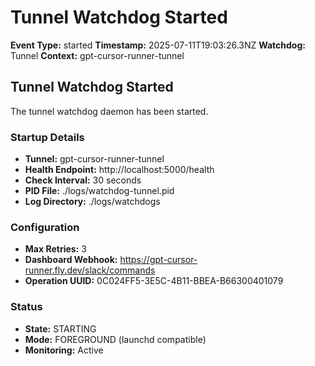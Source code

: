 # Tunnel Watchdog Started

**Event Type:** started
**Timestamp:** 2025-07-11T19:03:26.3NZ
**Watchdog:** Tunnel
**Context:** gpt-cursor-runner-tunnel


## Tunnel Watchdog Started

The tunnel watchdog daemon has been started.

### Startup Details
- **Tunnel:** gpt-cursor-runner-tunnel
- **Health Endpoint:** http://localhost:5000/health
- **Check Interval:** 30 seconds
- **PID File:** ./logs/watchdog-tunnel.pid
- **Log Directory:** ./logs/watchdogs

### Configuration
- **Max Retries:** 3
- **Dashboard Webhook:** https://gpt-cursor-runner.fly.dev/slack/commands
- **Operation UUID:** 0C024FF5-3E5C-4B11-BBEA-B66300401079

### Status
- **State:** STARTING
- **Mode:** FOREGROUND (launchd compatible)
- **Monitoring:** Active


